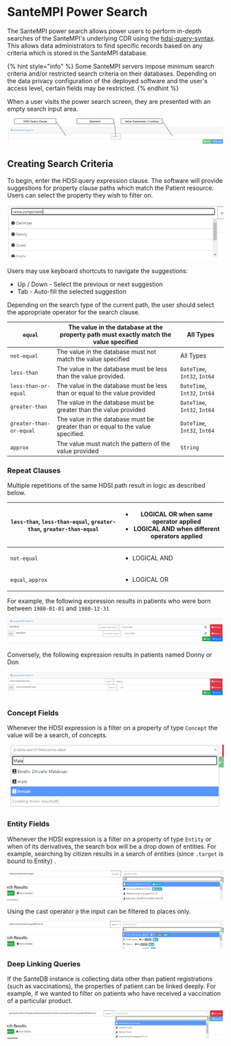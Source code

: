 # SanteMPI Power Search

The SanteMPI power search allows power users to perform in-depth searches of the SanteMPI's underlying CDR using the [hdsi-query-syntax](../../developers/service-apis/health-data-service-interface-hdsi/hdsi-query-syntax/ "mention"). This allows data administrators to find specific records based on any criteria which is stored in the SanteMPI database.

{% hint style="info" %}
Some SanteMPI servers impose minimum search criteria and/or restricted search criteria on their databases. Depending on the data privacy configuration of the deployed software and the user's access level, certain fields may be restricted.
{% endhint %}

When a user visits the power search screen, they are presented with an empty search input area.

![](<../../.gitbook/assets/image (448) (1).png>)

## Creating Search Criteria

To begin, enter the HDSI query expression clause. The software will provide suggestions for property clause paths which match the Patient resource. Users can select the property they wish to filter on.

![](<../../.gitbook/assets/image (449) (1).png>)

Users may use keyboard shortcuts to navigate the suggestions:

* Up / Down - Select the previous or next suggestion
* Tab - Auto-fill the selected suggestion

Depending on the search type of the current path, the user should select the appropriate operator for the search clause.&#x20;

| `equal`                 | The value in the database at the property path must exactly match the value specified | All Types                    |
| ----------------------- | ------------------------------------------------------------------------------------- | ---------------------------- |
| `not-equal`             | The value in the database must not match the value specified                          | All Types                    |
| `less-than`             | The value in the database must be less than the value provided.                       | `DateTime`, `Int32`, `Int64` |
| `less-than-or-equal`    | The value in the database must be less than or equal to the value provided            | `DateTime`, `Int32`, `Int64` |
| `greater-than`          | The value in the database must be greater than the value provided                     | `DateTime`, `Int32`, `Int64` |
| `greater-than-or-equal` | The value in the database must be greater than or equal to the value specified.       | `DateTime`, `Int32`, `Int64` |
| `approx`                | The value must match the pattern of the value provided                                | `String`                     |

### Repeat Clauses

Multiple repetitions of the same HDSI path result in logic as described below.

| `less-than`, `less-than-equal`, `greater-than`, `greater-than-equal` | <ul><li>LOGICAL OR when same operator applied</li><li>LOGICAL AND when different operators applied</li></ul> |
| -------------------------------------------------------------------- | ------------------------------------------------------------------------------------------------------------ |
| `not-equal`                                                          | <ul><li>LOGICAL AND</li></ul>                                                                                |
| `equal`, `approx`                                                    | <ul><li>LOGICAL OR</li></ul>                                                                                 |

For example, the following expression results in patients who were born between `1980-01-01` and `1980-12-31`

![](<../../.gitbook/assets/image (438).png>)

Conversely, the following expression results in patients named Donny or Don

![](<../../.gitbook/assets/image (440) (1).png>)

### Concept Fields

Whenever the HDSI expression is a filter on a property of type `Concept` the value will be a search, of concepts.

![](<../../.gitbook/assets/image (430).png>)

### Entity Fields

Whenever the HDSI expression is a filter on a property of type `Entity` or when of its derivatives, the search box will be a drop down of entities. For example, searching by citizen results in a search of entities (since `.target` is bound to Entity) .

![](<../../.gitbook/assets/image (429).png>)

Using the cast operator `@` the input can be filtered to places only.

![](<../../.gitbook/assets/image (431).png>)

### Deep Linking Queries

If the SanteDB instance is collecting data other than patient registrations (such as vaccinations), the properties of patient can be linked deeply. For example, if we wanted to filter on patients who have received a vaccination of a particular product.

![](<../../.gitbook/assets/image (441) (1) (1).png>)

